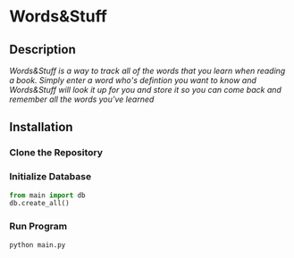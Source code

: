 # Words&Stuff

## Description

_Words&Stuff is a way to track all of the words that you learn when reading a book. Simply enter a word who's defintion you want to know and Words&Stuff will look it up for you and store it so you can come back and remember all the words you've learned_

## Installation

### Clone the Repository

### Initialize Database
```python
from main import db
db.create_all()
```

### Run Program

```python
python main.py
```

